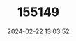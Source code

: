 ---
title: "155149"
category: "Arnoglossus brunneus"
draft: false
date: 2024-02-22 13:03:52
languages:
  English: ["Brown Lefteye Flounder"]
---